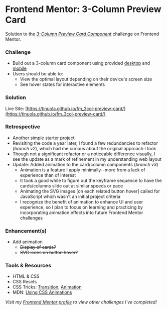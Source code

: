 # Frontend Mentor: 3-Column Preview Card

Solution to the _[3-Column Preview Card Component](https://www.frontendmentor.io/challenges/3column-preview-card-component-pH92eAR2-)_ challenge on Frontend Mentor.

### Challenge

- Build out a 3-column card component using provided [desktop](/assets/design/desktop-design.jpg) and [mobile](/assets/design/mobile-design.jpg)
- Users should be able to:
  - View the optimal layout depending on their device's screen size
  - See hover states for interactive elements

### Solution

Live Site: [https://tinuola.github.io/fm_3col-preview-card/](https://tinuola.github.io/fm_3col-preview-card/)

### Retrospective

- Another simple starter project
- Revisiting the code a year later, I found a few redundancies to refactor (_branch v2_), which had me curious about the original approach I took
- Though not a significant refactor or a noticeable difference visually, I see the update as a mark of refinement in my understanding web layout
- Update: Added animation to the card/column components (_branch v3_)
  - Animation is a feature I apply minimally--more from a lack of experience than of interest
  - It took a good while to figure out the keyframe sequence to have the cards/columns slide out at similar speeds or pace
  - Animating the SVG images [on each related button hover] called for JavaScript which wasn't an initial project criteria
  - I recognize the benefit of animation to enhance UI and user experience, so I plan to focus on learning and practicing by incorporating animation effects into future Frontend Mentor challenges

### Enhancement(s)

- Add animation
  - ~~Display of cards?~~
  - ~~SVG icons on button hover?~~

### Tools & Resources

- HTML & CSS
- CSS Resets
- CSS Tricks: [Transition](https://css-tricks.com/almanac/properties/t/transition/), [Animation](https://css-tricks.com/almanac/properties/a/animation/)
- MDN: [Using CSS Animations](https://developer.mozilla.org/en-US/docs/Web/CSS/CSS_Animations/Using_CSS_animations)

_Visit my [Frontend Mentor profile](https://www.frontendmentor.io/profile/tinuola) to view other challenges I've completed!_
